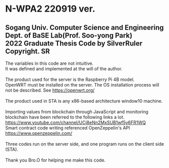 # N-WPA2 220919 ver.<br/>
Sogang Univ. Computer Science and Engineering Dept. of BaSE Lab(Prof. Soo-yong Park) <br/>
2022 Graduate Thesis Code by SilverRuler <br/>
Copyright. SR <br/>
-------------------------------------
The variables in this code are not intuitive.<br/>
It was defined and implemented at the will of the author.<br/>
<br/>
The product used for the server is the Raspberry Pi 4B model.<br/>
OpenWRT must be installed on the server. The OS installation process will not be described. See https://openwrt.org/<br/>
<br/>
The product used in STA is any x86-based architecture window10 machine.<br/>
<br/>
Importing values from blockchain through JavaScript and monitoring blockchain have been referred to the following links a lot.<br/> https://www.youtube.com/channel/UCj8eNn2MxSUB1wf5y6FR1WQ<br/>
Smart contract code writing referenced OpenZeppelin's API<br/> https://www.openzeppelin.com/<br/>
<br/>
Three codes run on the server side, and one program runs on the client side (STA).<br/>
<br/>
Thank you Bro.O for helping me make this code.<br/>
